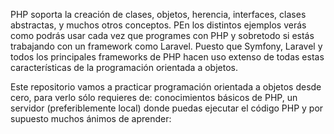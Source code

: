 PHP soporta la creación de clases, objetos, herencia, interfaces, clases abstractas, y muchos 
otros conceptos. PEn los distintos ejemplos verás como podrás usar cada vez que programes con 
PHP y sobretodo si estás trabajando con un framework como Laravel. Puesto que Symfony, Laravel 
y todos los principales frameworks de PHP hacen uso extenso de todas estas características de 
la programación orientada a objetos.

Este repositorio vamos a practicar programación orientada a objetos desde cero, para verlo 
sólo requieres de: conocimientos básicos de PHP, un servidor (preferiblemente local) donde 
puedas ejecutar el código PHP y por supuesto muchos ánimos de aprender: